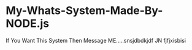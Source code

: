 # My-Whats-System-Made-By-NODE.js
If You Want This System Then Message ME.....snsjdbdkjdf JN fjfjxisbisi
